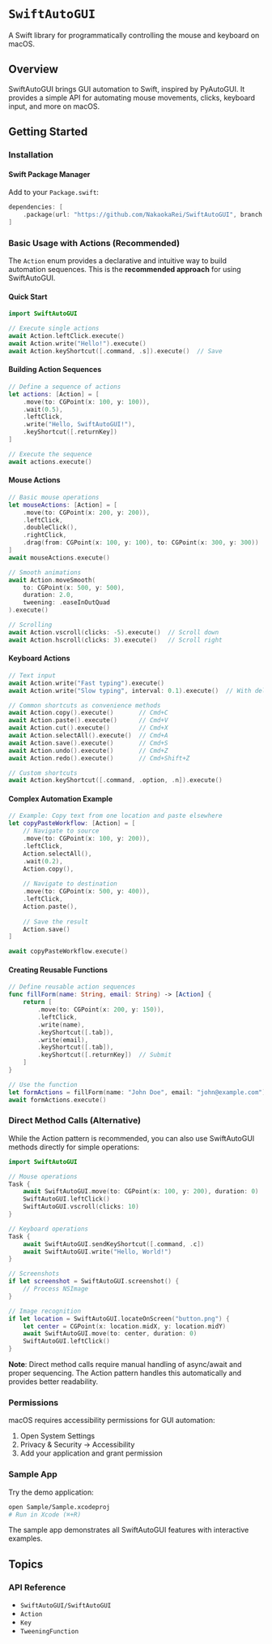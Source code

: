 # ``SwiftAutoGUI``

A Swift library for programmatically controlling the mouse and keyboard on macOS.

## Overview

SwiftAutoGUI brings GUI automation to Swift, inspired by PyAutoGUI. It provides a simple API for automating mouse movements, clicks, keyboard input, and more on macOS.

## Getting Started

### Installation

#### Swift Package Manager

Add to your `Package.swift`:

```swift
dependencies: [
    .package(url: "https://github.com/NakaokaRei/SwiftAutoGUI", branch: "master")
]
```

### Basic Usage with Actions (Recommended)

The `Action` enum provides a declarative and intuitive way to build automation sequences. This is the **recommended approach** for using SwiftAutoGUI.

#### Quick Start

```swift
import SwiftAutoGUI

// Execute single actions
await Action.leftClick.execute()
await Action.write("Hello!").execute()
await Action.keyShortcut([.command, .s]).execute()  // Save
```

#### Building Action Sequences

```swift
// Define a sequence of actions
let actions: [Action] = [
    .move(to: CGPoint(x: 100, y: 100)),
    .wait(0.5),
    .leftClick,
    .write("Hello, SwiftAutoGUI!"),
    .keyShortcut([.returnKey])
]

// Execute the sequence
await actions.execute()
```

#### Mouse Actions

```swift
// Basic mouse operations
let mouseActions: [Action] = [
    .move(to: CGPoint(x: 200, y: 200)),
    .leftClick,
    .doubleClick(),
    .rightClick,
    .drag(from: CGPoint(x: 100, y: 100), to: CGPoint(x: 300, y: 300))
]
await mouseActions.execute()

// Smooth animations
await Action.moveSmooth(
    to: CGPoint(x: 500, y: 500),
    duration: 2.0,
    tweening: .easeInOutQuad
).execute()

// Scrolling
await Action.vscroll(clicks: -5).execute()  // Scroll down
await Action.hscroll(clicks: 3).execute()   // Scroll right
```

#### Keyboard Actions

```swift
// Text input
await Action.write("Fast typing").execute()
await Action.write("Slow typing", interval: 0.1).execute()  // With delay

// Common shortcuts as convenience methods
await Action.copy().execute()       // Cmd+C
await Action.paste().execute()      // Cmd+V
await Action.cut().execute()        // Cmd+X
await Action.selectAll().execute()  // Cmd+A
await Action.save().execute()       // Cmd+S
await Action.undo().execute()       // Cmd+Z
await Action.redo().execute()       // Cmd+Shift+Z

// Custom shortcuts
await Action.keyShortcut([.command, .option, .n]).execute()
```

#### Complex Automation Example

```swift
// Example: Copy text from one location and paste elsewhere
let copyPasteWorkflow: [Action] = [
    // Navigate to source
    .move(to: CGPoint(x: 100, y: 200)),
    .leftClick,
    Action.selectAll(),
    .wait(0.2),
    Action.copy(),
    
    // Navigate to destination
    .move(to: CGPoint(x: 500, y: 400)),
    .leftClick,
    Action.paste(),
    
    // Save the result
    Action.save()
]

await copyPasteWorkflow.execute()
```

#### Creating Reusable Functions

```swift
// Define reusable action sequences
func fillForm(name: String, email: String) -> [Action] {
    return [
        .move(to: CGPoint(x: 200, y: 150)),
        .leftClick,
        .write(name),
        .keyShortcut([.tab]),
        .write(email),
        .keyShortcut([.tab]),
        .keyShortcut([.returnKey])  // Submit
    ]
}

// Use the function
let formActions = fillForm(name: "John Doe", email: "john@example.com")
await formActions.execute()
```

### Direct Method Calls (Alternative)

While the Action pattern is recommended, you can also use SwiftAutoGUI methods directly for simple operations:

```swift
import SwiftAutoGUI

// Mouse operations
Task {
    await SwiftAutoGUI.move(to: CGPoint(x: 100, y: 200), duration: 0)
    SwiftAutoGUI.leftClick()
    SwiftAutoGUI.vscroll(clicks: 10)
}

// Keyboard operations
Task {
    await SwiftAutoGUI.sendKeyShortcut([.command, .c])
    await SwiftAutoGUI.write("Hello, World!")
}

// Screenshots
if let screenshot = SwiftAutoGUI.screenshot() {
    // Process NSImage
}

// Image recognition
if let location = SwiftAutoGUI.locateOnScreen("button.png") {
    let center = CGPoint(x: location.midX, y: location.midY)
    await SwiftAutoGUI.move(to: center, duration: 0)
    SwiftAutoGUI.leftClick()
}
```

**Note**: Direct method calls require manual handling of async/await and proper sequencing. The Action pattern handles this automatically and provides better readability.

### Permissions

macOS requires accessibility permissions for GUI automation:

1. Open System Settings
2. Privacy & Security → Accessibility
3. Add your application and grant permission

### Sample App

Try the demo application:

```bash
open Sample/Sample.xcodeproj
# Run in Xcode (⌘+R)
```

The sample app demonstrates all SwiftAutoGUI features with interactive examples.

## Topics

### API Reference

- ``SwiftAutoGUI/SwiftAutoGUI``
- ``Action``
- ``Key``
- ``TweeningFunction``